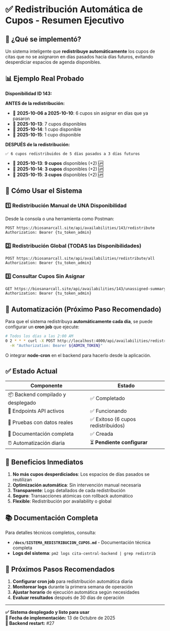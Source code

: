 # ✅ Redistribución Automática de Cupos - Resumen Ejecutivo

## 🎯 ¿Qué se implementó?

Un sistema inteligente que **redistribuye automáticamente** los cupos de citas que no se asignaron en días pasados hacia días futuros, evitando desperdiciar espacios de agenda disponibles.

## 📊 Ejemplo Real Probado

**Disponibilidad ID 143:**

**ANTES de la redistribución:**
- 📅 **2025-10-06 a 2025-10-10**: 6 cupos sin asignar en días que ya pasaron
- 📅 **2025-10-13**: 7 cupos disponibles
- 📅 **2025-10-14**: 1 cupo disponible
- 📅 **2025-10-15**: 1 cupo disponible

**DESPUÉS de la redistribución:**
```
✅ 6 cupos redistribuidos de 5 días pasados a 3 días futuros
```

- 📅 **2025-10-13**: **9 cupos** disponibles (+2) 🆙
- 📅 **2025-10-14**: **3 cupos** disponibles (+2) 🆙
- 📅 **2025-10-15**: **3 cupos** disponibles (+2) 🆙

## 🔧 Cómo Usar el Sistema

### 1️⃣ **Redistribución Manual de UNA Disponibilidad**

Desde la consola o una herramienta como Postman:

```bash
POST https://biosanarcall.site/api/availabilities/143/redistribute
Authorization: Bearer {tu_token_admin}
```

### 2️⃣ **Redistribución Global (TODAS las Disponibilidades)**

```bash
POST https://biosanarcall.site/api/availabilities/redistribute/all
Authorization: Bearer {tu_token_admin}
```

### 3️⃣ **Consultar Cupos Sin Asignar**

```bash
GET https://biosanarcall.site/api/availabilities/143/unassigned-summary
Authorization: Bearer {tu_token_admin}
```

## 🤖 Automatización (Próximo Paso Recomendado)

Para que el sistema redistribuya **automáticamente cada día**, se puede configurar un **cron job** que ejecute:

```bash
# Todos los días a las 2:00 AM
0 2 * * * curl -X POST http://localhost:4000/api/availabilities/redistribute/all \
  -H "Authorization: Bearer ${ADMIN_TOKEN}"
```

O integrar **node-cron** en el backend para hacerlo desde la aplicación.

## ✅ Estado Actual

| Componente | Estado |
|------------|--------|
| 📦 Backend compilado y desplegado | ✅ Completado |
| 🔌 Endpoints API activos | ✅ Funcionando |
| 🧪 Pruebas con datos reales | ✅ Exitoso (6 cupos redistribuidos) |
| 📝 Documentación completa | ✅ Creada |
| ⏰ Automatización diaria | ⏳ **Pendiente configurar** |

## 🎉 Beneficios Inmediatos

1. **No más cupos desperdiciados**: Los espacios de días pasados se reutilizan
2. **Optimización automática**: Sin intervención manual necesaria
3. **Transparente**: Logs detallados de cada redistribución
4. **Seguro**: Transacciones atómicas con rollback automático
5. **Flexible**: Redistribución por availability o global

## 📚 Documentación Completa

Para detalles técnicos completos, consulta:
- **`/docs/SISTEMA_REDISTRIBUCION_CUPOS.md`** - Documentación técnica completa
- **Logs del sistema**: `pm2 logs cita-central-backend | grep redistrib`

## 🚀 Próximos Pasos Recomendados

1. **Configurar cron job** para redistribución automática diaria
2. **Monitorear logs** durante la primera semana de operación
3. **Ajustar horario** de ejecución automática según necesidades
4. **Evaluar resultados** después de 30 días de operación

---

**✅ Sistema desplegado y listo para usar**  
**📅 Fecha de implementación:** 13 de Octubre de 2025  
**🔄 Backend restart:** #27
